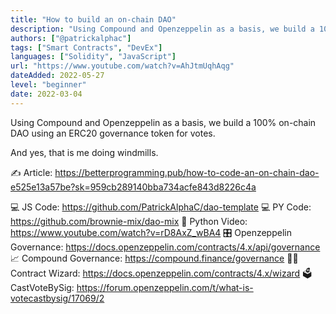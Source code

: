 ```yaml
---
title: "How to build an on-chain DAO"
description: "Using Compound and Openzeppelin as a basis, we build a 100% on-chain DAO using an ERC20 governance token for votes.  "
authors: ["@patrickalphac"]
tags: ["Smart Contracts", "DevEx"]
languages: ["Solidity", "JavaScript"]
url: "https://www.youtube.com/watch?v=AhJtmUqhAqg"
dateAdded: 2022-05-27
level: "beginner"
date: 2022-03-04
---
```


Using Compound and Openzeppelin as a basis, we build a 100% on-chain DAO using an ERC20 governance token for votes. 

And yes, that is me doing windmills.

✍️ Article: https://betterprogramming.pub/how-to-code-an-on-chain-dao-e525e13a57be?sk=959cb289140bba734acfe843d8226c4a

💻 JS Code: https://github.com/PatrickAlphaC/dao-template
💻 PY Code: https://github.com/brownie-mix/dao-mix
🐍 Python Video: https://www.youtube.com/watch?v=rD8AxZ_wBA4
🎛 Openzeppelin Governance: https://docs.openzeppelin.com/contracts/4.x/api/governance
📈 Compound Governance: https://compound.finance/governance
🧙‍♀️ Contract Wizard: https://docs.openzeppelin.com/contracts/4.x/wizard
🗳 CastVoteBySig: https://forum.openzeppelin.com/t/what-is-votecastbysig/17069/2
